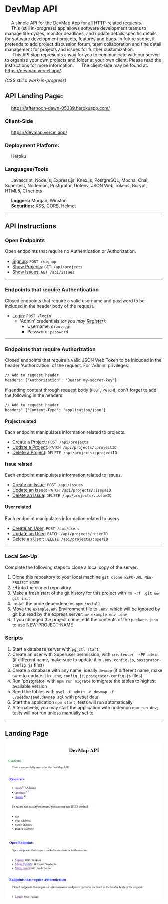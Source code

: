 # DevMap API
&nbsp;&nbsp;&nbsp;&nbsp;&nbsp;A simple API for the DevMap App for all HTTP-related requests. \
&nbsp;&nbsp;&nbsp;&nbsp;&nbsp;This (still in-progress) app allows software development teams to manage life-cycles, monitor deadlines, and update details specific details for software development projects, features and bugs. In future scope, it pretends to add project discussion forum, team collaboration and fine detail management for projects and issues for further customization. \
&nbsp;&nbsp;&nbsp;&nbsp;&nbsp; This API stop represents a way for you to communicate with our server to organize your own projects and folder at your own client. Please read the instructions for more information.
&nbsp;&nbsp;&nbsp;&nbsp;&nbsp;The client-side may be found at: https://devmap.vercel.app/.

*(CSS still a work-in-progress)*

## API Landing Page:
&nbsp;&nbsp;&nbsp;&nbsp;&nbsp;https://afternoon-dawn-05389.herokuapp.com/
### Client-Side
&nbsp;&nbsp;&nbsp;&nbsp;&nbsp;https://devmap.vercel.app/

### Deployment Platform:
&nbsp;&nbsp;&nbsp;&nbsp;&nbsp;Heroku

### Languages/Tools
&nbsp;&nbsp;&nbsp;&nbsp;&nbsp;Javascript, Node.js, Express.js, Knex.js, PostgreSQL, Mocha, Chai, Supertest, Nodemon, Postgrator, Dotenv, JSON Web Tokens, Bcrypt, HTML5, CI scripts

&nbsp;&nbsp;&nbsp;&nbsp;&nbsp;**Loggers:** Morgan, Winston \
&nbsp;&nbsp;&nbsp;&nbsp;&nbsp;**Securities:** XSS, CORS, Helmet

---

## API Instructions

### Open Endpoints
Open endpoints that require no Authentication or Authorization.
- [Signup](https://github.com/dionisggr/devmap-api/wiki/Access-Permission): `POST /signup`
- [Show Projects](https://github.com/dionisggr/devmap-api/wiki/Projects): `GET /api/projects`
- [Show Issues](https://github.com/dionisggr/devmap-api/wiki/Issues): `GET /api/issues`

---
### Endpoints that require Authentication
Closed endpoints that require a valid username and password to be included in the header body of the request.
- [Login](https://github.com/dionisggr/devmap-api/wiki/Access-Permission): `POST /login`
  - 'Admin' credentials *(or you may [Register](https://devmap.vercel.app/signup)):*
    - Username: `dionisggr`
    - Password: `password`

---
### Endpoints that require Authorization
Closed endpoints that require a valid JSON Web Token to be inlcuded in the header 'Authorization' of the request. For 'Admin' privileges:
```
// Add to request header
headers: {'Authorization': 'Bearer my-secret-key'}
```
If sending content through request body (`POST`, `PATCH`), don't forget to add the following in the headers:
```
// Add to request header
headers" {'Content-Type': 'application/json'}
```

#### Project related

Each endpoint manipulates information related to projects.
- [Create a Project](https://github.com/dionisggr/devmap-api/wiki/Projects): `POST /api/projects`
- [Update a Project](https://github.com/dionisggr/devmap-api/wiki/Projects): `PATCH /api/projects/:projectID`
- [Delete a Project](https://github.com/dionisggr/devmap-api/wiki/Projects): `DELETE /api/projects/:projectID`

#### Issue related

Each endpoint manipulates information related to issues.
- [Create an Issue](https://github.com/dionisggr/devmap-api/wiki/Issues): `POST /api/issues`
- [Update an Issue](https://github.com/dionisggr/devmap-api/wiki/Issues): `PATCH /api/projects/:issueID`
- [Delete an Issue](https://github.com/dionisggr/devmap-api/wiki/Issues): `DELETE /api/projects/:issueID`

#### User related

Each endpoint manipulates information related to users.
- [Create an User](https://github.com/dionisggr/devmap-api/wiki/Users): `POST /api/users`
- [Update an User](https://github.com/dionisggr/devmap-api/wiki/Users): `PATCH /api/projects/:userID`
- [Delete an User](https://github.com/dionisggr/devmap-api/wiki/Users): `DELETE /api/projects/:userID`

---

### Local Set-Up
Complete the following steps to clone a local copy of the server:

1. Clone this repository to your local machine `git clone REPO-URL NEW-PROJECT-NAME`
2. `cd` into the cloned repository
3. Make a fresh start of the git history for this project with `rm -rf .git && git init`
4. Install the node dependencies `npm install`
5. Move the `example.env` Environment file to `.env`, which will be ignored by git but read by the express server: `mv example.env .env`
6. If you changed the project name, edit the contents of the `package.json` to use NEW-PROJECT-NAME

### Scripts
1. Start a database server with `pg_ctl start`
2. Create an user with Superuser permission, with `createuser -sPE admin` (if different name, make sure to update it in `.env`, `config.js`, `postgrator-config.js` files)
3. Create a database with any name, ideally `devmap` (if different name, make sure to update it in `.env`, `config.js`, `postgrator-config.js` files)
4. Run 'postgrator' with `npm run migrate` to migrate the tables to highest available version
5. Seed the tables with `psql -U admin -d devmap -f ./seeds/seed.devmap.sql` with preset data.
6. Start the application `npm start`; tests will run automatically
7. Alternatively, you may start the application with nodemon `npm run dev`; tests will not run unless manually set to

---

## Landing Page

![Landing Page](https://github.com/dionisggr/devmap-api/blob/main/public/img/landing.png)
